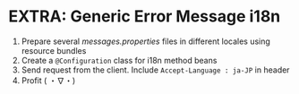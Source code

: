 # EXTRA: Generic Error Message i18n

1. Prepare several _messages.properties_ files in different locales using resource bundles
2. Create a `@Configuration` class for i18n method beans
3. Send request from the client. Include `Accept-Language : ja-JP` in header 
4. Profit ( ・∇・)